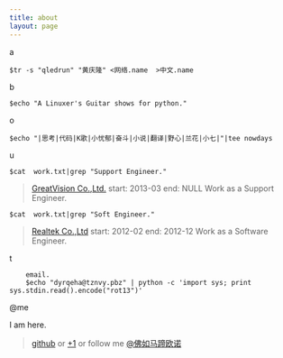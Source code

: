 ```yaml
---
title: about
layout: page
---
```


a
>
	$tr -s "qledrun" "黄庆隆" <网络.name  >中文.name

b
>
	$echo "A Linuxer's Guitar shows for python."

o
>
	$echo "|思考|代码|K歌|小忧郁|奋斗|小说|翻译|野心|兰花|小七|"|tee nowdays

u
>      
	$cat  work.txt|grep "Support Engineer."
   >[GreatVision Co.,Ltd.](http://www.gvtv.com.cn)
    start: 2013-03  end: NULL  Work as a Support Engineer.
>
	$cat  work.txt|grep "Soft Engineer."
   >[Realtek Co.,Ltd](http://www.realtek.com.tw)
    start: 2012-02  end: 2012-12 Work as a Software Engineer.

t
>
		email.
		$echo "dyrqeha@tznvy.pbz" | python -c 'import sys; print sys.stdin.read().encode("rot13")'

@me

I am here.
>[github](http://github.com/edrun)
or
>[+1](https://plus.google.com/u/0/116057609163918027040/posts)
or follow me
>[@佛如马蹄欧诺](http://weibo.com/1888855315/profile?from=profile&wvr=5&loc=tabprofile#profile_tab)

































